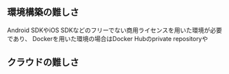 
## 環境構築の難しさ

Android SDKやiOS SDKなどのフリーでない商用ライセンスを用いた環境が必要であり、
Dockerを用いた環境の場合はDocker Hubのprivate repositoryや

## クラウドの難しさ



